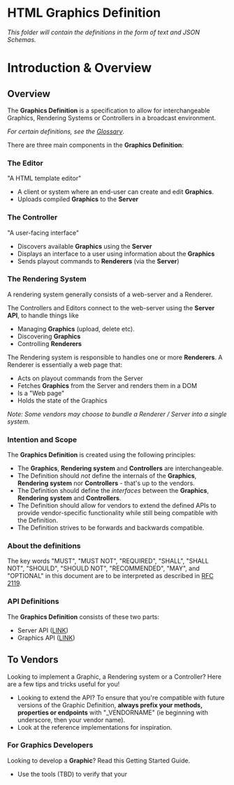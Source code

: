# HTML Graphics Definition

_This folder will contain the definitions in the form of text and JSON Schemas._

# Introduction & Overview

## Overview

The **Graphics Definition** is a specification to allow for interchangeable Graphics, Rendering Systems or Controllers in a broadcast environment.

_For certain definitions, see the [Glossary](/definition/definition/Glossary.md)_.

There are three main components in the **Graphics Definition**:

### The Editor

"A HTML template editor"

- A client or system where an end-user can create and edit **Graphics**.
- Uploads compiled **Graphics** to the **Server**

### The Controller

"A user-facing interface"

- Discovers available **Graphics** using the **Server**
- Displays an interface to a user using information about the **Graphics**
- Sends playout commands to **Renderers** (via the **Server**)

### The Rendering System

A rendering system generally consists of a web-server and a Renderer.

The Controllers and Editors connect to the web-server using the **Server API**, to handle things like

- Managing **Graphics** (upload, delete etc).
- Discovering **Graphics**
- Controlling **Renderers**

The Rendering system is responsible to handles one or more **Renderers**. A Renderer is essentially a web page that:

- Acts on playout commands from the Server
- Fetches **Graphics** from the Server and renders them in a DOM
- Is a "Web page"
- Holds the state of the Graphics

_Note: Some vendors may choose to bundle a Renderer / Server into a single system._

### Intention and Scope

The **Graphics Definition** is created using the following principles:

- The **Graphics**, **Rendering system** and **Controllers** are interchangeable.
- The Definition should _not_ define the internals of the **Graphics**, **Rendering system** nor **Controllers** - that's up to the vendors.
- The Definition should define the _interfaces_ between the **Graphics**, **Rendering system** and **Controllers**.
- The Definition should allow for vendors to extend the defined APIs to provide vendor-specific functionality while still being compatible with the Definition.
- The Definition strives to be forwards and backwards compatible.

### About the definitions

The key words "MUST", "MUST NOT", "REQUIRED", "SHALL", "SHALL NOT", "SHOULD", "SHOULD NOT", "RECOMMENDED", "MAY", and "OPTIONAL" in this document are to be interpreted as described in [RFC 2119](https://www.ietf.org/rfc/rfc2119.txt).

### API Definitions

The **Graphics Definition** consists of these two parts:

- Server API ([LINK](/definition/definition/ServerAPI.md))
- Graphics API ([LINK](/definition/definition/GraphicsAPI.md))

## To Vendors

Looking to implement a Graphic, a Rendering system or a Controller?
Here are a few tips and tricks useful for you!

- Looking to extend the API? To ensure that you're compatible with future versions of the Graphic Definition, **always prefix your methods, properties or endpoints** with "\_VENDORNAME" (ie beginning with underscore, then your vendor name).
- Look at the reference implementations for inspiration.

### For Graphics Developers

Looking to develop a **Graphic**? Read this Getting Started Guide.

- Use the tools (TBD) to verify that your
